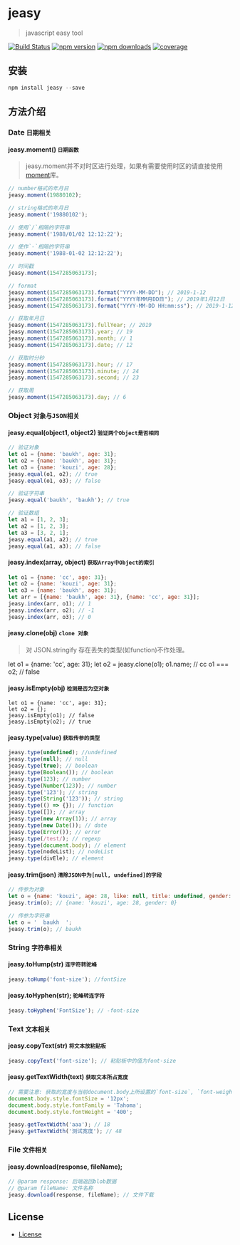 # jeasy
> javascript easy tool

[![Build Status](https://travis-ci.com/baukh789/jeasy.svg?branch=master)](https://travis-ci.com/baukh789/jeasy)
[![npm version](https://img.shields.io/npm/v/jeasy.svg?style=flat-square)](https://www.npmjs.com/package/jeasy)
[![npm downloads](https://img.shields.io/npm/dt/jeasy.svg?style=flat-square)](https://www.npmjs.com/package/jeasy)
[![coverage](https://img.shields.io/codecov/c/github/baukh789/jeasy.svg?style=flat-square)](https://codecov.io/gh/baukh789/jeasy)

## 安装
```javascript
npm install jeasy --save
```

## 方法介绍
### Date `日期相关`
#### jeasy.moment() `日期函数`
> jeasy.moment并不对时区进行处理，如果有需要使用时区的请直接使用[moment](https://www.npmjs.com/package/moment)库。

```javascript
// number格式的年月日
jeasy.moment(19880102);

// string格式的年月日
jeasy.moment('19880102');

// 使用`/`相隔的字符串
jeasy.moment('1988/01/02 12:12:22');

// 使作`-`相隔的字符串
jeasy.moment('1988-01-02 12:12:22');

// 时间戳
jeasy.moment(1547285063173);

// format
jeasy.moment(1547285063173).format("YYYY-MM-DD"); // 2019-1-12
jeasy.moment(1547285063173).format("YYYY年MM月DD日"); // 2019年1月12日
jeasy.moment(1547285063173).format("YYYY-MM-DD HH:mm:ss"); // 2019-1-12 17:24:23

// 获取年月日
jeasy.moment(1547285063173).fullYear; // 2019
jeasy.moment(1547285063173).year; // 19
jeasy.moment(1547285063173).month; // 1
jeasy.moment(1547285063173).date; // 12

// 获取时分秒
jeasy.moment(1547285063173).hour; // 17
jeasy.moment(1547285063173).minute; // 24
jeasy.moment(1547285063173).second; // 23

// 获取周
jeasy.moment(1547285063173).day; // 6
```

### Object `对象与JSON相关`
#### jeasy.equal(object1, object2) `验证两个Object是否相同`
```javascript
// 验证对象
let o1 = {name: 'baukh', age: 31};
let o2 = {name: 'baukh', age: 31};
let o3 = {name: 'kouzi', age: 28};
jeasy.equal(o1, o2); // true
jeasy.equal(o1, o3); // false

// 验证字符串
jeasy.equal('baukh', 'baukh'); // true

// 验证数组
let a1 = [1, 2, 3];
let a2 = [1, 2, 3];
let a3 = [3, 2, 1];
jeasy.equal(a1, a2); // true
jeasy.equal(a1, a3); // false
```

#### jeasy.index(array, object) `获取Array中Object的索引`
```javascript
let o1 = {name: 'cc', age: 31};
let o2 = {name: 'kouzi', age: 31};
let o3 = {name: 'baukh', age: 31};
let arr = [{name: 'baukh', age: 31}, {name: 'cc', age: 31}];
jeasy.index(arr, o1); // 1
jeasy.index(arr, o2); // -1
jeasy.index(arr, o3); // 0
```

#### jeasy.clone(obj) `clone 对象`
> 对 JSON.stringify 存在丢失的类型(如function)不作处理。

let o1 = {name: 'cc', age: 31};
let o2 = jeasy.clone(o1);
o1.name; // cc
o1 === o2; // false

#### jeasy.isEmpty(obj) `检测是否为空对象`
```javascrpt
let o1 = {name: 'cc', age: 31};
let o2 = {};
jeasy.isEmpty(o1); // false
jeasy.isEmpty(o2); // true
```

#### jeasy.type(value) `获取传参的类型`
```javascript
jeasy.type(undefined); //undefined
jeasy.type(null); // null
jeasy.type(true); // boolean
jeasy.type(Boolean()); // boolean
jeasy.type(123); // number
jeasy.type(Number(123)); // number
jeasy.type('123'); // string
jeasy.type(String('123')); // string
jeasy.type(() => {}); // function
jeasy.type([]); // array
jeasy.type(new Array(1)); // array
jeasy.type(new Date()); // date
jeasy.type(Error()); // error
jeasy.type(/test/); // regexp
jeasy.type(document.body); // element
jeasy.type(nodeList); // nodeList
jeasy.type(divEle); // element
```

#### jeasy.trim(json) `清除JSON中为[null, undefined]的字段`
```javascript
// 传参为对象
let o = {name: 'kouzi', age: 28, like: null, title: undefined, gender: 0};
jeasy.trim(o); // {name: 'kouzi', age: 28, gender: 0}

// 传参为字符串
let o = '  baukh  ';
jeasy.trim(o); // baukh
```

### String `字符串相关`
#### jeasy.toHump(str) `连字符转驼峰`
```javascript
jeasy.toHump('font-size'); //fontSize
```

#### jeasy.toHyphen(str); `驼峰转连字符`
```javascript
jeasy.toHyphen('FontSize'); // -font-size
```

### Text `文本相关`
#### jeasy.copyText(str) `将文本放粘贴板`
```javascript
jeasy.copyText('font-size'); // 粘贴板中的值为font-size
```

#### jeasy.getTextWidth(text) `获取文本所占宽度`
```javascript
// 需要注意: 获取的宽度与当前document.body上所设置的`font-size`, `font-weight`, `font-family`有关。
document.body.style.fontSize = '12px';
document.body.style.fontFamily = 'Tahoma';
document.body.style.fontWeight = '400';

jeasy.getTextWidth('aaa'); // 18
jeasy.getTextWidth('测试宽度'); // 48
```

### File `文件相关`
#### jeasy.download(response, fileName);
```javascript
// @param response: 后端返回blob数据
// @param fileName: 文件名称
jeasy.download(response, fileName); // 文件下载

```
## License
- [License](/LICENSE)
